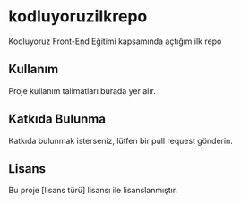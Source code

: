 # kodluyoruzilkrepo
Kodluyoruz Front-End Eğitimi kapsamında açtığım ilk repo

## Kullanım

Proje kullanım talimatları burada yer alır.

## Katkıda Bulunma

Katkıda bulunmak isterseniz, lütfen bir pull request gönderin.

## Lisans

Bu proje [lisans türü] lisansı ile lisanslanmıştır.
